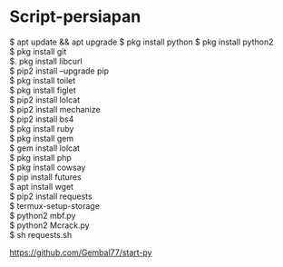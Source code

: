 # Script-persiapan

$ apt update &amp;&amp; apt upgrade
$ pkg install python 
$ pkg install python2  
$ pkg install git  
$. pkg install libcurl  
$ pip2 install –upgrade pip  
$ pkg install toilet  
$ pkg install figlet  
$ pip2 install lolcat  
$ pip2 install mechanize  
$ pip2 install bs4  
$ pkg install ruby  
$ pkg install gem  
$ gem install lolcat  
$ pkg install php  
$ pkg install cowsay  
$ pip install futures  
$ apt install wget  
$ pip2 install requests  
$ termux-setup-storage  
$ python2 mbf.py  
$ python2 Mcrack.py  
$ sh requests.sh

https://github.com/Gembal77/start-py

